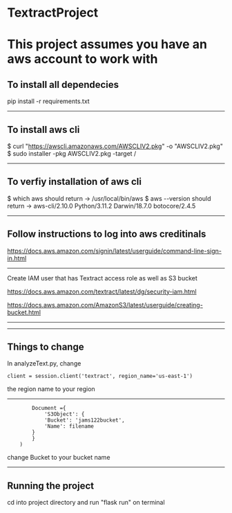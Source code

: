 # TextractProject

# This project assumes you have an aws account to work with

To install all dependecies
---------------------------------------

pip install -r requirements.txt

---------------------------------------
To install aws cli
---------------------------------------

$ curl "https://awscli.amazonaws.com/AWSCLIV2.pkg" -o "AWSCLIV2.pkg"
$ sudo installer -pkg AWSCLIV2.pkg -target /

---------------------------------------
To verfiy installation of aws cli
---------------------------------------

$ which aws
  should return -> /usr/local/bin/aws 
$ aws --version
  should return -> aws-cli/2.10.0 Python/3.11.2 Darwin/18.7.0 botocore/2.4.5
  
---------------------------------------
Follow instructions to log into aws creditinals
---------------------------------------

https://docs.aws.amazon.com/signin/latest/userguide/command-line-sign-in.html
 
---------------------------------------
Create IAM user that has Textract access role as well as S3 bucket

https://docs.aws.amazon.com/textract/latest/dg/security-iam.html

https://docs.aws.amazon.com/AmazonS3/latest/userguide/creating-bucket.html

---------------------------------------

---------------------------------------
Things to change
---------------------------------------

In analyzeText.py, change 

```client = session.client('textract', region_name='us-east-1')``` 

the region name to your region

---------------------------------------
```   text = client.detect_document_text(
        Document ={
            'S3Object': {
            'Bucket': 'jams122bucket',
            'Name': filename
        }
        }
    )
```
 change Bucket to your bucket name

---------------------------------------
Running the project
---------------------------------------

cd into project directory and run "flask run" on terminal

